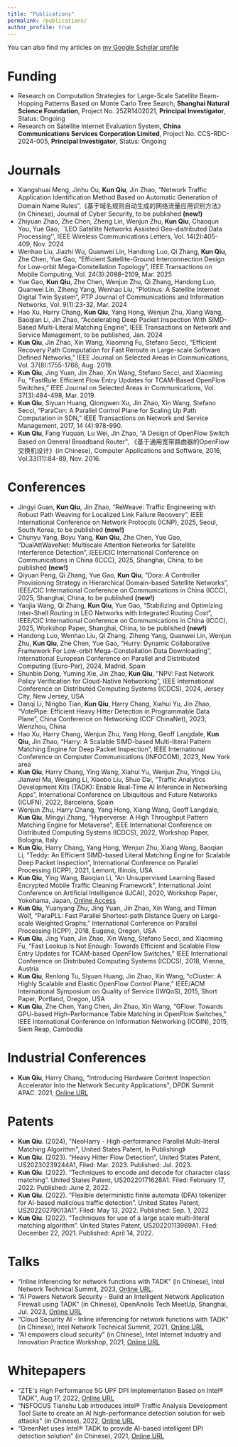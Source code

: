 ```yaml
---
title: "Publications"
permalink: /publications/
author_profile: true
---
```


You can also find my articles on [my Google Scholar profile](https://scholar.google.com/citations?user=H2ECZykAAAAJ)

Funding
=====
* Research on Computation Strategies for Large-Scale Satellite Beam-Hopping Patterns Based on Monte Carlo Tree Search, **Shanghai Natural Science Foundation**, Project No. 25ZR1402021, **Principal Investigator**, Status: Ongoing
* Research on Satellite Internet Evaluation System, **China Communications Services Corporation Limited**, Project No. CCS-RDC-2024-005, **Principal Investigator**, Status: Ongoing

Journals
=====
* Xiangshuai Meng, Jinhu Ou, **Kun Qiu**, Jin Zhao, “Network Traffic Application Identification Method Based on Automatic Generation of Domain Name Rules”,《基于域名规则自动生成的网络流量应用识别方法》(in Chinese), Journal of Cyber Security, to be published **(new!)**
* Zhiyuan Zhao, Zhe Chen, Zheng Lin, Wenjun Zhu, **Kun Qiu**, Chaoqun You, Yue Gao, ``LEO Satellite Networks Assisted Geo-distributed Data Processing'', IEEE Wireless Communications Letters, Vol. 14(2):405-409, Nov. 2024
* Wenhao Liu, Jiazhi Wu, Quanwei Lin, Handong Luo, Qi Zhang, **Kun Qiu**, Zhe Chen, Yue Gao, “Efficient Satellite-Ground Interconnection Design for Low-orbit Mega-Constellation Topology”, IEEE Transactions on Mobile Computing, Vol. 24(3):2098–2109, Mar. 2025
* Yue Gao, **Kun Qiu**, Zhe Chen, Wenjun Zhu, Qi Zhang, Handong Luo, Quanwei Lin, Ziheng Yang, Wenhao Liu, “Plotinus: A Satellite Internet Digital Twin System”, PTP Journal of Communications and Information Networks, Vol. 9(1):23-32, Mar. 2024
* Hao Xu, Harry Chang, **Kun Qiu**, Yang Hong, Wenjun Zhu, Xiang Wang, Baoqian Li, Jin Zhao, “Accelerating Deep Packet Inspection With SIMD-Based Multi-Literal Matching Engine", IEEE Transactions on Network and Service Management, to be published, Jan. 2024
* **Kun Qiu**, Jin Zhao, Xin Wang, Xiaoming Fu, Stefano Secci, “Efficient Recovery Path Computation for Fast Reroute in Large-scale Software Defined Networks,” IEEE Journal on Selected Areas in Communications, Vol. 37(8):1755-1768, Aug. 2019.
* **Kun Qiu**, Jing Yuan, Jin Zhao, Xin Wang, Stefano Secci, and Xiaoming Fu, “FastRule: Efficient Flow Entry Updates for TCAM-Based OpenFlow Switches,” IEEE Journal on Selected Areas in Communications, Vol. 37(3):484-498, Mar. 2019.
* **Kun Qiu**, Siyuan Huang, Qiongwen Xu, Jin Zhao, Xin Wang, Stefano Secci, “ParaCon: A Parallel Control Plane for Scaling Up Path Computation in SDN,” IEEE Transactions on Network and Service Management, 2017, 14 (4):978-990.
* **Kun Qiu**, Fang Yuquan, Lu Wei, Jin Zhao, “A Design of OpenFlow Switch Based on General Broadband Router", 《基于通用宽带路由器的OpenFlow交换机设计》(in Chinese), Computer Applications and Software, 2016, Vol.33(11):84-89, Nov. 2016.

Conferences
=====
* Jingyi Guan, **Kun Qiu**, Jin Zhao, “ReWeave: Traffic Engineering with Robust Path Weaving for Localized Link Failure Recovery”,  IEEE International Conference on Network Protocols (ICNP), 2025, Seoul, South Korea, to be published **(new!)**
* Chunyu Yang, Boyu Yang, **Kun Qiu**, Zhe Chen, Yue Gao, “DualAttWaveNet: Multiscale Attention Networks for Satellite Interference Detection”, IEEE/CIC International Conference on Communications in China (ICCC), 2025, Shanghai, China, to be published **(new!)**
* Qiyuan Peng, Qi Zhang, Yue Gao, **Kun Qiu**, “Dora: A Controller Provisioning Strategy in Hierarchical Domain-based Satellite Networks”, IEEE/CIC International Conference on Communications in China (ICCC), 2025, Shanghai, China, to be published **(new!)**
* Yaojia Wang, Qi Zhang, **Kun Qiu**, Yue Gao, “Stabilizing and Optimizing Inter-Shell Routing in LEO Networks with Integrated Routing Cost”, IEEE/CIC International Conference on Communications in China (ICCC), 2025, Workshop Paper, Shanghai, China, to be published **(new!)**
* Handong Luo, Wenhao Liu, Qi Zhang, Ziheng Yang, Quanwei Lin, Wenjun Zhu, **Kun Qiu**, Zhe Chen, Yue Gao, “Hurry: Dynamic Collaborative Framework For Low-orbit Mega-Constellation Data Downloading”, International European Conference on Parallel and Distributed Computing (Euro-Par), 2024, Madrid, Spain
* Shunbin Dong, Yuming Xie, Jin Zhao, **Kun Qiu**, ”NPV: Fast Network Policy Verification for Cloud-Native Networking”, IEEE International Conference on Distributed Computing Systems (ICDCS), 2024, Jersey City, New Jersey, USA
* Danqi Li, Ningbo Tian, **Kun Qiu**, Harry Chang, Xiahui Yu, Jin Zhao, “VotePipe: Efficient Heavy Hitter Detection in Programmable Data Plane”, China Conference on Networking (CCF ChinaNet), 2023, Wenzhou, China
* Hao Xu, Harry Chang, Wenjun Zhu, Yang Hong, Geoff Langdale, **Kun Qiu**, Jin Zhao, “Harry: A Scalable SIMD-based Multi-literal Pattern Matching Engine for Deep Packet Inspection”, IEEE International Conference on Computer Communications (INFOCOM), 2023, New York area
* **Kun Qiu**, Harry Chang, Ying Wang, Xiahui Yu, Wenjun Zhu, Yingqi Liu, Jianwei Ma, Weigang Li, Xiaobo Liu, Shuo Dai, “Traffic Analytics Development Kits (TADK): Enable Real-Time AI Inference in Networking Apps”, International Conference on Ubiquitous and Future Networks (ICUFN), 2022, Barcelona, Spain
* Wenjun Zhu, Harry Chang, Yang Hong, Xiang Wang, Geoff Langdale, **Kun Qiu**, Mingyi Zhang, “Hyperverse: A High Throughput Pattern Matching Engine for Metaverse”, IEEE International Conference on Distributed Computing Systems (ICDCS), 2022, Workshop Paper, Bologna, Italy
* **Kun Qiu**, Harry Chang, Yang Hong, Wenjun Zhu, Xiang Wang, Baoqian Li, “Teddy: An Efficient SIMD-based Literal Matching Engine for Scalable Deep Packet Inspection”, International Conference on Parallel Processing (ICPP), 2021, Lemont, Illinois, USA
* **Kun Qiu**, Ying Wang, Baoqian Li, “An Unsupervised Learning Based Encrypted Mobile Traffic Cleaning Framework", International Joint Conference on Artificial Intelligence (IJCAI), 2020, Workshop Paper, Yokohama, Japan, [Online Access](https://flyfox141.github.io/files/kunqiu-ijcai2020.pdf)
* **Kun Qiu**, Yuanyang Zhu, Jing Yuan, Jin Zhao, Xin Wang, and Tilman Wolf, “ParaPLL: Fast Parallel Shortest-path Distance Query on Large-scale Weighted Graphs,” International Conference on Parallel Processing (ICPP), 2018, Eugene, Oregon, USA
* **Kun Qiu**, Jing Yuan, Jin Zhao, Xin Wang, Stefano Secci, and Xiaoming Fu, “Fast Lookup Is Not Enough: Towards Efficient and Scalable Flow Entry Updates for TCAM-based OpenFlow Switches,” IEEE International Conference on Distributed Computing Systems (ICDCS), 2018, Vienna, Austria
* **Kun Qiu**, Renlong Tu, Siyuan Huang, Jin Zhao, Xin Wang, “cCluster: A Highly Scalable and Elastic OpenFlow Control Plane,” IEEE/ACM International Symposium on Quality of Service (IWQoS), 2015, Short Paper, Portland, Oregon, USA
* **Kun Qiu**, Zhe Chen, Yang Chen, Jin Zhao, Xin Wang, “GFlow: Towards GPU-based High-Performance Table Matching in OpenFlow Switches,” IEEE International Conference on Information Networking (ICOIN), 2015, Siem Reap, Cambodia

Industrial Conferences
=====
* **Kun Qiu**, Harry Chang, “Introducing Hardware Content Inspection Accelerator Into the Network Security Applications", DPDK Summit APAC. 2021, [Online URL](https://www.youtube.com/watch?v=Y06CJqwYLX4&list=PLo97Rhbj4ceL0lMBAtl254XYNZ4zS3Mbi&index=10)

Patents
=====
* **Kun Qiu**. (2024), "NeoHarry - High-performance Parallel Multi-literal Matching Algorithm", United States Patent, In Publishing》
* **Kun Qiu**. (2023). “Heavy Hitter Flow Detection”, United States Patent, US20230239244A1, Filed: Mar. 2023. Published: Jul. 2023.
* **Kun Qiu**. (2022). “Techniques to encode and decode for character class matching”. United States Patent, US20220171628A1. Filed: February 17, 2022. Published: June 2, 2022.
* **Kun Qiu**. (2022). “Flexible deterministic finite automata (DFA) tokenizer for AI-based malicious traffic detection”. United States Patent, US20220279013A1”. Filed: May 13, 2022. Published: Sep. 1, 2022
* **Kun Qiu**. (2022). “Techniques for use of a large scale multi-literal matching algorithm”. United States Patent, US20220113969A1. Filed: December 22, 2021. Published: April 14, 2022.

Talks
=====
* “Inline inferencing for network functions with TADK" (in Chinese), Intel Network Technical Summit, 2023, [Online URL](https://www.bilibili.com/video/BV1y14y1D7KM/).
* “AI Powers Network Security - Build an Intelligent Network Application Firewall using TADK" (in Chinese), OpenAnolis Tech MeetUp, Shanghai, Jul. 2023, [Online URL](https://openanolis.cn/video/888131992230496454)
* “Cloud Security AI - Inline inferencing for network functions with TADK" (in Chinese), Intel Network Technical Summit, 2021, [Online URL](https://www.bilibili.com/video/BV1pi4y1R72b/)
* “AI empowers cloud security" (in Chinese), Intel Internet Industry and Innovation Practice Workshop, 2021, [Online URL](https://www.bilibili.com/video/BV1y5411k7P8/) 

Whitepapers
=====
* “ZTE's High Performance 5G UPF DPI Implementation Based on Intel® TADK", Aug 17, 2022, [Online URL](https://networkbuilders.intel.com/solutionslibrary/ztes-high-performance-5g-upf-dpi-implementation-based-on-intelr-tadk)
* “NSFOCUS Tianshu Lab introduces Intel® Traffic Analysis Development Tool Suite to create an AI high-performance detection solution for web attacks" (in Chinese), 2022, [Online URL](https://www.intel.cn/content/www/cn/zh/artificial-intelligence/tadk-create-ai-high-performance-detection-solution.html)
* “GreenNet uses Intel® TADK to provide AI-based intelligent DPI detection solution" (in Chinese), 2021, [Online URL](https://www.intel.cn/content/www/cn/zh/customer-spotlight/cases/greenet-tadk-intelligent-dpi-detection-solution.html)

